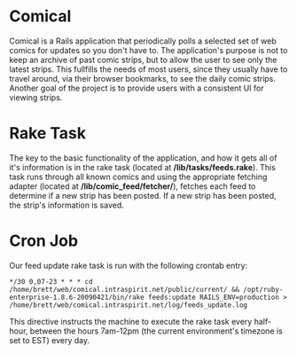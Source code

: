 Comical
==============
Comical is a Rails application that periodically polls a selected set of web comics for updates so you don't have to. The application's purpose is not to keep an archive of past comic strips, but to allow the user to see only the latest strips. This fullfills the needs of most users, since they usually have to travel around, via their browser bookmarks, to see the daily comic strips. Another goal of the project is to provide users with a consistent UI for viewing strips.

Rake Task
======

The key to the basic functionality of the application, and how it gets all of it's information is in the rake task (located at **/lib/tasks/feeds.rake**). This task runs through all known comics and using the appropriate fetching adapter (located at **/lib/comic_feed/fetcher/**), fetches each feed to determine if a new strip has been posted. If a new strip has been posted, the strip's information is saved.

Cron Job
======

Our feed update rake task is run with the following crontab entry:

``*/30 0,07-23 * * * cd /home/brett/web/comical.intraspirit.net/public/current/ && /opt/ruby-enterprise-1.8.6-20090421/bin/rake feeds:update RAILS_ENV=production > /home/brett/web/comical.intraspirit.net/log/feeds_update.log``

This directive instructs the machine to execute the rake task every half-hour, between the hours 7am-12pm (the current environment's timezone is set to EST) every day.
